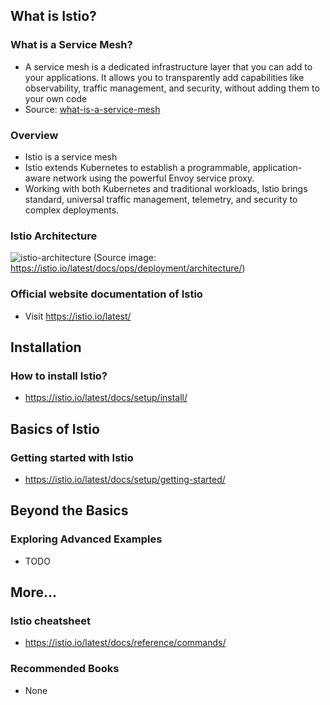 ## What is Istio?

### What is a Service Mesh?
- A service mesh is a dedicated infrastructure layer that you can add to your applications. It allows you to transparently add capabilities like observability, traffic management, and security, without adding them to your own code
- Source: [what-is-a-service-mesh](https://istio.io/latest/about/service-mesh/#what-is-a-service-mesh)

### Overview

- Istio is a service mesh
- Istio extends Kubernetes to establish a programmable, application-aware network using the powerful Envoy service proxy.
- Working with both Kubernetes and traditional workloads, Istio brings standard, universal traffic management, telemetry, and security to complex deployments.

### Istio Architecture

![istio-architecture](https://istio.io/latest/docs/ops/deployment/architecture/arch.svg)
(Source image: https://istio.io/latest/docs/ops/deployment/architecture/)

### Official website documentation of Istio

- Visit https://istio.io/latest/

## Installation

### How to install Istio?

- https://istio.io/latest/docs/setup/install/

## Basics of Istio

### Getting started with Istio

- https://istio.io/latest/docs/setup/getting-started/

## Beyond the Basics

### Exploring Advanced Examples

- TODO

## More...

### Istio cheatsheet

- https://istio.io/latest/docs/reference/commands/

### Recommended Books

- None

